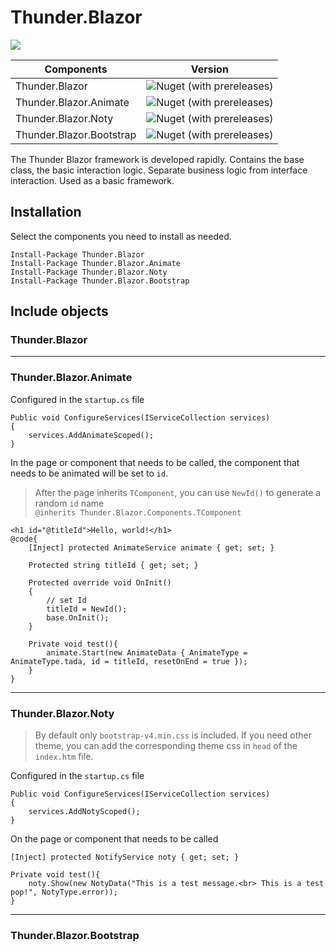 # Thunder.Blazor
![](https://img.shields.io/badge/.NetCore%203.0-SDK%203.0.100--preview8--013656-sucess)  

| Components               | Version                                                                              |
| ------------------------ | ------------------------------------------------------------------------------------ |
| Thunder.Blazor           | ![Nuget (with prereleases)](https://img.shields.io/nuget/v/thunder.blazor)           |
| Thunder.Blazor.Animate   | ![Nuget (with prereleases)](https://img.shields.io/nuget/v/thunder.blazor.animate)   |
| Thunder.Blazor.Noty      | ![Nuget (with prereleases)](https://img.shields.io/nuget/vpre/thunder.blazor.noty)   |
| Thunder.Blazor.Bootstrap | ![Nuget (with prereleases)](https://img.shields.io/nuget/v/thunder.blazor.bootstrap) |

The Thunder Blazor framework is developed rapidly. Contains the base class, the basic interaction logic. Separate business logic from interface interaction. Used as a basic framework.

## Installation
Select the components you need to install as needed.
```
Install-Package Thunder.Blazor
Install-Package Thunder.Blazor.Animate
Install-Package Thunder.Blazor.Noty
Install-Package Thunder.Blazor.Bootstrap
```

## Include objects
### Thunder.Blazor
---
### Thunder.Blazor.Animate
Configured in the `startup.cs` file
```
Public void ConfigureServices(IServiceCollection services)
{
    services.AddAnimateScoped();
}
```
In the page or component that needs to be called, the component that needs to be animated will be set to `id`.
> After the page inherits `TComponent`, you can use `NewId()` to generate a random `id` name  
> `@inherits Thunder.Blazor.Components.TComponent`
```
<h1 id="@titleId">Hello, world!</h1>
@code{
    [Inject] protected AnimateService animate { get; set; }

    Protected string titleId { get; set; }

    Protected override void OnInit()
    {
        // set Id
        titleId = NewId();
        base.OnInit();
    }

    Private void test(){
        animate.Start(new AnimateData { AnimateType = AnimateType.tada, id = titleId, resetOnEnd = true });
    }
}
```
---
### Thunder.Blazor.Noty
> By default only `bootstrap-v4.min.css` is included. If you need other theme, you can add the corresponding theme css in `head` of the `index.htm` file.

Configured in the `startup.cs` file
```
Public void ConfigureServices(IServiceCollection services)
{
    services.AddNotyScoped();
}
```
On the page or component that needs to be called
```
[Inject] protected NotifyService noty { get; set; }

Private void test(){
    noty.Show(new NotyData("This is a test message.<br> This is a test pop!", NotyType.error));
}
```
---
### Thunder.Blazor.Bootstrap
